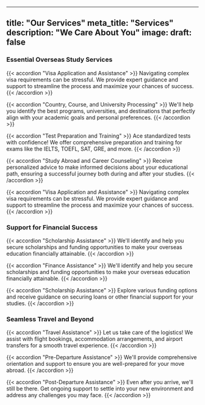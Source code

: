 
---
title: "Our Services"
meta_title: "Services"
description: "We Care About You"
image:
draft: false
---
### Essential Overseas Study Services
{{< accordion "Visa Application and Assistance" >}}
Navigating complex visa requirements can be stressful. We provide expert guidance and support to streamline the process and maximize your chances of success.
{{< /accordion >}}

{{< accordion "Country, Course, and University Processing" >}}
We'll help you identify the best programs, universities, and destinations that perfectly align with your academic goals and personal preferences.
{{< /accordion >}}

{{< accordion "Test Preparation and Training" >}}
Ace standardized tests with confidence! We offer comprehensive preparation and training for exams like the IELTS, TOEFL, SAT, GRE, and more.
{{< /accordion >}}

{{< accordion "Study Abroad and Career Counseling" >}}
Receive personalized advice to make informed decisions about your educational path, ensuring a successful journey both during and after your studies.
{{< /accordion >}}

{{< accordion "Visa Application and Assistance" >}}
Navigating complex visa requirements can be stressful. We provide expert guidance and support to streamline the process and maximize your chances of success.
{{< /accordion >}}

### Support for Financial Success

{{< accordion "Scholarship Assistance" >}}
We'll identify and help you secure scholarships and funding opportunities to make your overseas education financially attainable.
{{< /accordion >}}

{{< accordion "Finance Assistance" >}}
We'll identify and help you secure scholarships and funding opportunities to make your overseas education financially attainable.
{{< /accordion >}}

{{< accordion "Scholarship Assistance" >}}
Explore various funding options and receive guidance on securing loans or other financial support for your studies.
{{< /accordion >}}

### Seamless Travel and Beyond

{{< accordion "Travel Assistance" >}}
Let us take care of the logistics! We assist with flight bookings, accommodation arrangements, and airport transfers for a smooth travel experience.
{{< /accordion >}}

{{< accordion "Pre-Departure Assistance" >}}
We'll provide comprehensive orientation and support to ensure you are well-prepared for your move abroad.
{{< /accordion >}}

{{< accordion "Post-Departure Assistance" >}}
Even after you arrive, we'll still be there. Get ongoing support to settle into your new environment and address any challenges you may face.
{{< /accordion >}}
